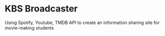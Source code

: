 # KBS Broadcaster

Using Spotify, Youtube, TMDB API to create an information sharing site for movie-making students
